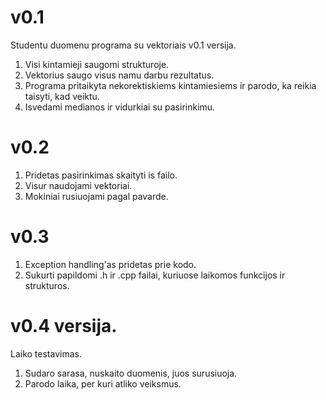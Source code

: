 # v0.1
Studentu duomenu programa su vektoriais v0.1 versija.
1. Visi kintamieji saugomi strukturoje.
2. Vektorius saugo visus namu darbu rezultatus.
3. Programa pritaikyta nekorektiskiems kintamiesiems ir parodo, ka reikia taisyti, kad veiktu.
4. Isvedami medianos ir vidurkiai su pasirinkimu.
#  v0.2
1. Pridetas pasirinkimas skaityti is failo.
2. Visur naudojami vektoriai.
3. Mokiniai rusiuojami pagal pavarde.
# v0.3
1. Exception handling'as pridetas prie kodo.
2. Sukurti papildomi .h ir .cpp failai, kuriuose laikomos funkcijos ir strukturos.
# v0.4 versija. 
Laiko testavimas.
1. Sudaro sarasa, nuskaito duomenis, juos surusiuoja.
2. Parodo laika, per kuri atliko veiksmus.
